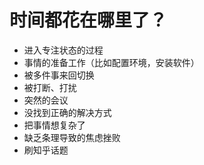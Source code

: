 # 时间都花在哪里了？



* 进入专注状态的过程
* 事情的准备工作（比如配置环境，安装软件）
* 被多件事来回切换
* 被打断、打扰
* 突然的会议
* 没找到正确的解决方式
* 把事情想复杂了
* 缺乏条理导致的焦虑挫败
* 刷知乎话题



